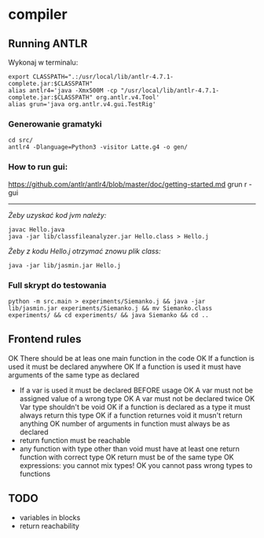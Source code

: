 # compiler

## Running ANTLR
Wykonaj w terminalu:
```
export CLASSPATH=".:/usr/local/lib/antlr-4.7.1-complete.jar:$CLASSPATH"
alias antlr4='java -Xmx500M -cp "/usr/local/lib/antlr-4.7.1-complete.jar:$CLASSPATH" org.antlr.v4.Tool'
alias grun='java org.antlr.v4.gui.TestRig'
```

### Generowanie gramatyki
```
cd src/
antlr4 -Dlanguage=Python3 -visitor Latte.g4 -o gen/
```
### How to run gui:
https://github.com/antlr/antlr4/blob/master/doc/getting-started.md
grun <NAME> r -gui


****************************************************** 
*Żeby uzyskać kod jvm należy:*
```
javac Hello.java
java -jar lib/classfileanalyzer.jar Hello.class > Hello.j
```

*Żeby z kodu Hello.j otrzymać znowu plik class:*
```
java -jar lib/jasmin.jar Hello.j
```


### Full skrypt do testowania
```
python -m src.main > experiments/Siemanko.j && java -jar lib/jasmin.jar experiments/Siemanko.j && mv Siemanko.class experiments/ && cd experiments/ && java Siemanko && cd ..
```

## Frontend rules
OK There should be at leas one main function in the code
OK If a function is used it must be declared anywhere
OK If a function is used it must have arguments of the same type as declared
 * If a var is used it must be declared BEFORE usage
OK A var must not be assigned value of a wrong type
OK A var must not be declared twice
OK Var type shouldn't be void
OK if a function is declared as a type it must always return this type
OK if a function returnes void it musn't return anything
OK number of arguments in function must always be as declared
 * return function must be reachable
 * any function with type other than void must have at least one return function with correct type
OK return must be of the same type
OK expressions: you cannot mix types! 
OK you cannot pass wrong types to functions

## TODO
 - variables in blocks
 - return reachability